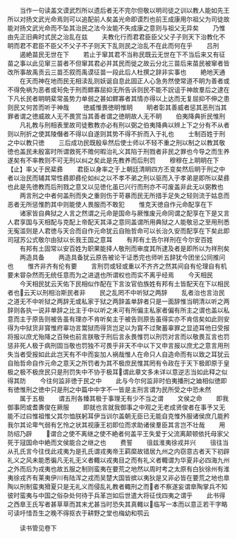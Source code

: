 <!-- { "loadSidebar": true } -->
　　当作一句读盖文谟武烈所以遗后者无不完尔但敬以明司徒之训以教人能如先王所以对扬文武光命焉则可以追配前人矣盖光命即谟烈也前王成康用尔祖父为司徒故能对扬文武光命而不坠其治民之法今汝能不失成康之意则与祖父无异矣
　　乃惟由先正旧典时式民之治乱在兹
　　夫教化行而君君臣臣父父子子则天下治教化不眀而君不君臣不臣父不父子不子则天下乱则民之治乱不在此而何在乎
　　吕刑
　　遏絶苗民无世在下
　　若止于窜其君不当称民既云无世在下不当后来又有征苗之事以此见窜三苗者不但窜其君必并其民而徙之故云分北三苗后来苗民被窜者皆改所事故禹贡云三苗丕叙而禹谟征苗一段此后人杜撰之辞非实事也
　　絶地天通
　　在天而神在地而民无相渎乱则妖诞自息此固正人心急务然使常道不眀为善者或不得免祸为恶者或茍免于刑而鳏寡屈抑无所告诉则民不能不詋诅于神故羣后之逮在下凡长民者眀眀棐常虽势力单弱之甚如鳏寡者其情亦得以上达而无复屈抑不伸之患则民又何苦而听于神哉
　　徳威惟畏徳眀惟眀
　　眀者彰其善威者惩其恶刑当其罪者谓之徳威故人无不畏赏当其善者谓之徳眀故人无不眀
　　伯夷降典折民惟刑
　　凡礼教与刑相表里故司徒敷教亦必有刑以弼之伯夷降典以辨上下之分有不从者则以刑折之使其陵僭者不得以自遂则其势不得不折而入于礼也
　　士制百姓于刑之中以教只徳
　　三后成功民既殷阜然后使士师以不轻不重之刑以制之以教其敬徳也盖民未殷富时所谓救死不赡何暇治礼义其陷于刑戮者非民之罪也今导之而生养遂矣有不率教则不可无刑以纠之矣此是先教养而后刑罚
　　穆穆在上眀眀在下【止】率乂于民棐彞
　　君臣以身率之于上朝廷清眀四方丕变矣然后眀于刑之中者以治民而辅其常性彞即彞伦如纠之以不孝不弟之刑以驱而入于孝弟是即所以棐彞也此是先徳教而后刑戮之意又以见徳化虽已兴行而刑亦不可废盖非此无以弼教也
　　两言刑之中者何盖刑而失之重则伤于苛暴而民无所措手足失之轻则流于姑息而恶者无所惩惟酌其中则能使人畏服而不敢犯
　　惟克天徳自作元命配享在下
　　诸家皆自典狱之人言之然谓之元命是国命与厥惟废元命同谓之配享在下是又言人君享国与天相配与克配上帝配天其泽之意同盖谓所用典狱之人能敬忌之至用刑悉无寃滥则是人君徳与天合而自作元命犹云自贻哲命可以长治久安而配享在下矣此即司冦苏公式敬尔由狱以长我王国之意耳
　　有邦有土告尔祥刑在今尔安百姓
　　有邦有土固常以安百姓为职果能择人敬刑而审度其所逮及者是即所以为祥刑矣
　　两造具备
　　两造具备犹云原告被论干证悉完也师听五辞犹今团坐公同推问也
　　惟齐非齐有伦有要
　　言刑罚或轻或重以不齐齐之然其间自有伦理自有机要未甞杂然而无统任意而为之进退也所谓权也而实不离乎经焉
　　今天相民
　　今天相民犹云天佑下民相似作配在下言汝官伯族姓有邦有土皆配天在下以相民者也云天以刑相治斯民者非
　　民之乱罔不中听狱之两辞
　　乱者治也言治民之道无不中听狱之两辞无或私家于狱之两辞盖单辞者只是一面辞惟当眀清以听之两辞则各执一说非单辞之比主于中以听之未可有所偏主私家者偏有所主之谓也盖以私意而主于原告则被告虽有理亦不肯听矣主于被告则原告虽得实亦不肯信矣如此则安得为中狱货非寳惟府辜功言鬻狱而得货岂足以为寳不过聚蓄辜罪之显迹耳他日受报将报以庶尤殆降之百殃也前言朕敬于刑后言永畏惟罚以刑罚对言而以敬畏互言也罚惩非死人极于病刑固当敬也罚独不可畏乎非天不中以下又申言报以庶尤之意言用刑失当者受报如此此岂天有不中而妄加人祸哉惟人在命只人自造命而有以致之耳犹云自贻哲命自作元命之意天之所罚者为其不极庶民惟其罔有令政在于天下极即原于皇极之极不极庶民只是刑罚失中不协于极耳谓此章文多未详以意逆志当如此释之似得其防
　　今往何监非徳于民之中
　　此与今尔何监非时伯夷播刑之廸相似徳即有徳惟刑之徳中只是刑之中篇中中字不一皆是主刑言谓为民所受之中恐未然
　　属于五极
　　谓五刑各臻其极于事理无有少不当之谓
　　文侯之命
　　即我御事罔或耆夀俊在厥服
　　即就也言就我御事之中观之无老成贤俊者在事予又无能不过曰惟祖惟父其尔恤朕躬耳伊当训尔盖朝无臣已无能自克惟外服诸侯庶几能矜我尔其论卑气弱有乞怜之状其视康王初即位而求助诸侯羣臣其言岂不壮哉
　　用防绍乃辟
　　谓合之使不离继之使不絶者何盖平王失爱于父流离颠顿依托母家父死于冦国命中絶而文侯能合之继之也
　　费誓
　　徂兹淮夷徐戎并兴
　　徂往当从孔氏言今往伐此戎夷为是孔氏谓戎夷帝王羁縻故错居九州之内窃意古者天下初辟礼义之风未能悉徧凡无礼无义者輙以戎夷目之而有礼义者輙谓为华夏非必四海九州之外而后为戎夷也故五服之制则蛮夷在要荒之地然以周时考之太原有白狄徐州有淮夷徐戎齐有莱夷伊川有陆浑之戎而吴楚大国皆摈以夷狄是又非必皆在要荒之地也臯陶以刑制蛮夷猾夏只是无礼义而侵乱礼教者輙刑之而者不察遂妄谓臯陶掌兵不知彼时蛮夷与中国之俗杂处何待于兵革岂如后世遣大将征伐四夷之谓乎
　　此书得之西臯王氏写者甚草草而其末尤甚当时恐失其真輙以临写一本而以意正若干字略可读吁惜吾生之晚不得抠衣于耕野之堂也梅幼和鹗云



　　读书管见卷下
